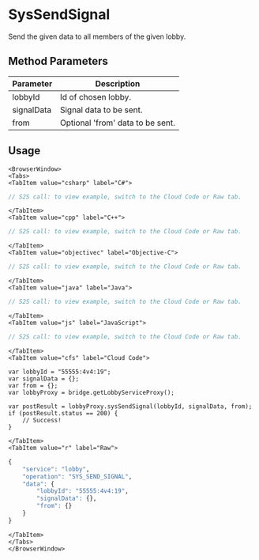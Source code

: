 # SysSendSignal

Send the given data to all members of the given lobby.

<PartialServop service_name="lobby" operation_name="SYS_SEND_SIGNAL" />

## Method Parameters
Parameter | Description
--------- | -----------
lobbyId | Id of chosen lobby. 
signalData | Signal data to be sent. 
from | Optional 'from' data to be sent. 

## Usage

```mdx-code-block
<BrowserWindow>
<Tabs>
<TabItem value="csharp" label="C#">
```

```csharp
// S2S call: to view example, switch to the Cloud Code or Raw tab.
```

```mdx-code-block
</TabItem>
<TabItem value="cpp" label="C++">
```

```cpp
// S2S call: to view example, switch to the Cloud Code or Raw tab.
```

```mdx-code-block
</TabItem>
<TabItem value="objectivec" label="Objective-C">
```

```objectivec
// S2S call: to view example, switch to the Cloud Code or Raw tab.
```

```mdx-code-block
</TabItem>
<TabItem value="java" label="Java">
```

```java
// S2S call: to view example, switch to the Cloud Code or Raw tab.
```

```mdx-code-block
</TabItem>
<TabItem value="js" label="JavaScript">
```

```javascript
// S2S call: to view example, switch to the Cloud Code or Raw tab.
```

```mdx-code-block
</TabItem>
<TabItem value="cfs" label="Cloud Code">
```

```cfscript
var lobbyId = "55555:4v4:19";
var signalData = {};
var from = {};
var lobbyProxy = bridge.getLobbyServiceProxy();

var postResult = lobbyProxy.sysSendSignal(lobbyId, signalData, from);
if (postResult.status == 200) {
    // Success!
}
```

```mdx-code-block
</TabItem>
<TabItem value="r" label="Raw">
```

```r
{
	"service": "lobby",
	"operation": "SYS_SEND_SIGNAL",
	"data": {
		"lobbyId": "55555:4v4:19",
		"signalData": {},
		"from": {}
	}
}
```

```mdx-code-block
</TabItem>
</Tabs>
</BrowserWindow>
```


